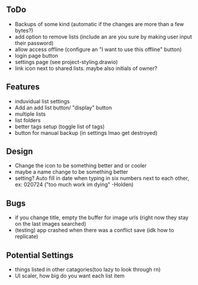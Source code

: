 ## ToDo
- Backups of some kind (automatic if the changes are more than a few bytes?)
- add option to remove lists (include an are you sure by making user input their password)
- allow access offline (configure an "I want to use this offline" button)
- login page button
- settings page (see project-styling.drawio)
- link icon next to shared lists. maybe also initials of owner?


## Features
- induvidual list settings
- Add an add list button/ "display" button
- multiple lists
- list folders
- better tags setup (toggle list of tags)
- button for manual backup (in settings lmao get destroyed)


## Design
- Change the icon to be something better and or cooler
- maybe a name change to be something better
- setting? Auto fill in date when typing in six numbers next to each other, ex: 020724 ("too much work im dying" -Holden)


## Bugs
- if you change title, empty the buffer for image urls (right now they stay on the last images searched)
- (testing) app crashed when there was a conflict save (idk how to replicate)

## Potential Settings
- things listed in other catagories(too lazy to look through rn)
- UI scaler, how big do you want each list item
